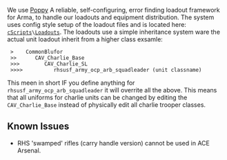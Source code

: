 We use [Poppy](https://github.com/BaerMitUmlaut/Poppy) A reliable, self-configuring, error finding loadout framework for Arma, to handle our loadouts and equipment distribution.
The system uses config style setup of the loadout files and is located here: [`cScripts`](https://github.com/7Cav/cScripts/tree/master/cScripts)`\`[`Loadouts`](https://github.com/7Cav/cScripts/tree/master/cScripts/Loadouts).
The loadouts use a simple inheritance system ware the actual unit loadout inherit from a higher class exsamle:
```
 >    CommonBlufor
 >>      CAV_Charlie_Base
 >>>        CAV_Charlie_SL
 >>>>          rhsusf_army_ocp_arb_squadleader (unit classname)
```
This meen in short IF you define anything for `rhsusf_army_ocp_arb_squadleader` it will overrite all the above. This means that all uniforms for charlie units can be changed by editing the `CAV_Charlie_Base` instead of physically edit all charlie trooper classes.
## Known Issues 
* RHS 'swamped' rifles (carry handle version) cannot be used in ACE Arsenal.
